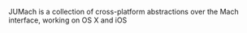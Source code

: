 JUMach is a collection of cross-platform abstractions over the Mach interface, working on OS X and iOS